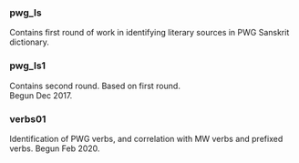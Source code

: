 
### pwg_ls
Contains first round of work in identifying literary sources in PWG Sanskrit dictionary.

### pwg_ls1
Contains second round.  Based on first round.  
Begun Dec 2017.

### verbs01
Identification of PWG verbs, and correlation with MW verbs and prefixed verbs.
Begun Feb 2020.
